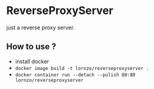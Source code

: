 # ReverseProxyServer

just a reverse proxy server.

## How to use ?
* install docker
* `docker image build -t lornzo/reverseproxyserver .`
* `docker container run --detach --pulish 80:80 lornzo/reverseproxyserver`